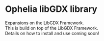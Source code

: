 # Ophelia libGDX library
Expansions on the LibGDX Framework.<br>
This is build on top of the LibGDX Framework.<br>
Details on how to install and use coming soon!
